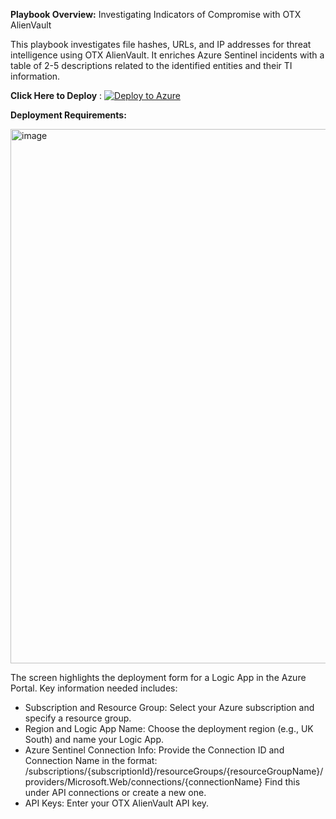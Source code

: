 **Playbook Overview:**
Investigating Indicators of Compromise with OTX AlienVault

This playbook investigates file hashes, URLs, and IP addresses for threat intelligence using OTX AlienVault. It enriches Azure Sentinel incidents with a table of 2-5 descriptions related to the identified entities and their TI information.

**Click Here to Deploy** :
[![Deploy to Azure](https://aka.ms/deploytoazurebutton)](https://portal.azure.com/#create/Microsoft.Template/uri/https%3A%2F%2Fraw.githubusercontent.com%2Fdoyinr6%2Fcybrush%2Fmain%2FDeploymentTemplate%2FDeploy-Alienvault-OTX.json)

**Deployment Requirements:**

<img width="855" alt="image" src="https://github.com/user-attachments/assets/3b28475a-07ce-43f7-9e32-e5ce69fe05df">

The screen highlights the deployment form for a Logic App in the Azure Portal. Key information needed includes:

- Subscription and Resource Group: Select your Azure subscription and specify a resource group.
- Region and Logic App Name: Choose the deployment region (e.g., UK South) and name your Logic App.
- Azure Sentinel Connection Info: Provide the Connection ID and Connection Name in the format:
    /subscriptions/{subscriptionId}/resourceGroups/{resourceGroupName}/providers/Microsoft.Web/connections/{connectionName}
    Find this under API connections or create a new one.
- API Keys: Enter your OTX AlienVault API key.
